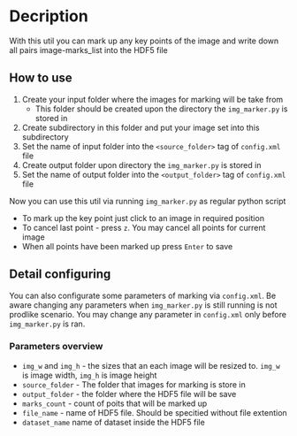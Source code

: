 # Decription
With this util you can mark up any key points of the image and write down all pairs image-marks_list into the HDF5 file
## How to use
1. Create your input folder where the images for marking will be take from
    - This folder should be created upon the directory the `img_marker.py` is stored in
2. Create subdirectory in this folder and put your image set into this subdirectory
3. Set the name of input folder into the `<source_folder>` tag of `config.xml` file
4. Create output folder upon directory the `img_marker.py` is stored in
5. Set the name of output folder into the `<output_folder>` tag of `config.xml` file

Now you can use this util via running `img_marker.py` as regular python script
- To mark up the key point just click to an image in required position
- To cancel last point - press `z`. You may cancel all points for current image
- When all points have been marked up press `Enter` to save
## Detail configuring
You can also configurate some parameters of marking via `config.xml`. Be aware changing any parameters when `img_marker.py` is still running is not prodlike scenario. You may change any parameter in `config.xml` only before `img_marker.py` is ran.
### Parameters overview
- `img_w` and `img_h` - the sizes that an each image will be resized to. `img_w` is image width, `img_h` is image height
- `source_folder` - The folder that images for marking is store in
- `output_folder` - the folder where the HDF5 file will be save
- `marks_count` - count of poits that will be marked up
- `file_name` - name of HDF5 file. Should be specitied without file extention
- `dataset_name` name of dataset inside the HDF5 file


